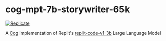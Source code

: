 # cog-mpt-7b-storywriter-65k


[![Replicate](https://replicate.com/replicate/replit-code-v1-3b/badge)](https://replicate.com/replicate/replit-code-v1-3b) 

A [Cog](https://cog.run) implementation of Replit's [replit-code-v1-3b](https://huggingface.co/replit/replit-code-v1-3b) Large Language Model
